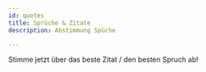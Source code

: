 ```yaml
---
id: quotes
title: Sprüche & Zitate
description: Abstimmung Spüche

---
```


Stimme jetzt über das beste Zitat / den besten Spruch ab!